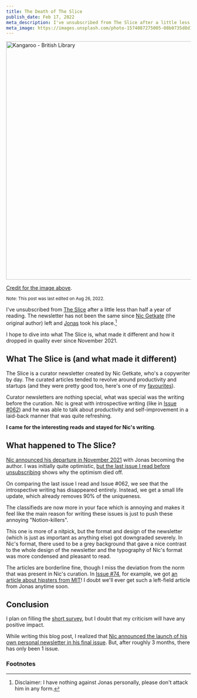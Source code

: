 ```yaml
---
title: The Death of The Slice
publish_date: Feb 17, 2022
meta_description: I've unsubscribed from The Slice after a little less than half a year of reading. The newsletter has not been the same since Nic Getkate (the original author) left and Jonas took his place.
meta_image: https://images.unsplash.com/photo-1574087275005-08b0735d8d13?ixlib=rb-1.2.1&ixid=MnwxMjA3fDB8MHxwaG90by1wYWdlfHx8fGVufDB8fHx8&auto=format&fit=crop&w=800&q=80
---
```


<img src="https://images.unsplash.com/photo-1574087275005-08b0735d8d13?ixlib=rb-1.2.1&ixid=MnwxMjA3fDB8MHxwaG90by1wYWdlfHx8fGVufDB8fHx8&auto=format&fit=crop&w=800&q=80" alt="Kangaroo - British Library" height="650px" />

[Credit for the image above](https://unsplash.com/photos/wrzA9IIkCrQ).

<small>Note: This post was last edited on Aug 26, 2022.</small>

I've unsubscribed from [The Slice](https://theslice.co/) after a little less than half a year of reading. The newsletter has not been the same since [Nic Getkate](https://nicgetkate.com/) (the original author) left and [Jonas](https://twitter.com/jonasslice) took his place.[^1]

I hope to dive into what The Slice is, what made it different and how it dropped in quality ever since November 2021.

## What The Slice is (and what made it different)

The Slice is a curator newsletter created by Nic Getkate, who's a copywriter by day. The curated articles tended to revolve around productivity and startups (and they were pretty good too, here's one of my [favourites](https://www.bbc.com/future/article/20210517-how-a-10k-poker-win-changed-how-i-think)).

Curator newsletters are nothing special, what was special was the writing before the curation. Nic is great with introspective writing (like in [Issue #062](https://eomail7.com/web-version?p=a166aa81-05e7-11ec-96e5-06b4694bee2a&pt=campaign&t=1629988234&s=a2f58bbf1a0a7e5d5104ba6636584f649d56d62855c7a8a738ee9dddb10f932a)) and he was able to talk about productivity and self-improvement in a laid-back manner that was quite refreshing.

**I came for the interesting reads and stayed for Nic's writing**.

## What happened to The Slice?

[Nic announced his departure in November 2021](https://eomail7.com/web-version?p=211f13a5-3d4f-11ec-96e5-06b4694bee2a&pt=campaign&t=1636036542&s=3f5be81bcffc9495333120b2b14281074c5c770d86799117c895de288f9abb8f) with Jonas becoming the author. I was initially quite optimistic, [but the last issue I read before unsubscribing](/Money,-Happiness,-and-Productivity-as-a-Solo-Founder-The-Slice.pdf) shows why the optimism died off.

On comparing the last issue I read and Issue #062, we see that the introspective writing has disappeared entirely. Instead, we get a small life update, which already removes 90% of the uniqueness.

The classifieds are now more in your face which is annoying and makes it feel like the main reason for writing these issues is just to push these annoying "Notion-killers".

This one is more of a nitpick, but the format and design of the newsletter (which is just as important as anything else) got downgraded severely. In Nic's format, there used to be a grey background that gave a nice contrast to the whole design of the newsletter and the typography of Nic's format was more condensed and pleasant to read.

The articles are borderline fine, though I miss the deviation from the norm that was present in Nic's curation. In [Issue #74](https://eomail7.com/web-version?p=4d1f2db4-4d2d-11ec-96e5-06b4694bee2a&pt=campaign&t=1637849138&s=976eb6166398d6d6d788568bacd0fcd2bb01c436cc899260005934d19de00cc4), for example, we got [an article about hipsters from MIT](https://www.technologyreview.com/2019/02/28/136854/the-hipster-effect-why-anti-conformists-always-end-up-looking-the-same?utm_source=pocket_mylist&utm_medium=email&utm_campaign=Issue%20%2374)! I doubt we'll ever get such a left-field article from Jonas anytime soon.

## Conclusion

I plan on filling the [short survey](https://docs.google.com/forms/d/e/1FAIpQLSfsRodBn85x5JWESxqyqmup1gUCDXLhLzPGt6IqekeSXpFGtA/viewform), but I doubt that my criticism will have any positive impact.

While writing this blog post, I realized that [Nic announced the launch of his own personal newsletter in his final issue](https://www.getrevue.co/profile/nicgetkate). But, after roughly 3 months, there has only been 1 issue.

### Footnotes

[^1]: Disclaimer: I have nothing against Jonas personally, please don't attack him in any form.
